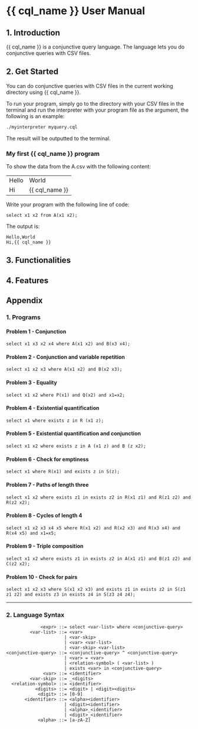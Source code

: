 # {{ cql_name }} User Manual

## 1. Introduction

{{ cql_name }} is a conjunctive query language. The language lets you do conjunctive queries with CSV files.

## 2. Get Started

You can do conjunctive queries with CSV files in the current working directory using {{ cql_name }}.

To run your program, simply go to the directory with your CSV files in the terminal and run the interpreter with your program file as the argument, the following is an example:

```bash
./myinterpreter myquery.cql
```

The result will be outputted to the terminal.

### My first {{ cql_name }} program

To show the data from the A.csv with the following content:

<table>
	<tbody>
		<tr>
			<td>Hello</td><td>World</td>
		</tr>
		<tr>
			<td>Hi</td><td>{{ cql_name }}</td>
		</tr>
	</tbody>
</table>

Write your program with the following line of code:

```cql
select x1 x2 from A(x1 x2);
```

The output is:

```
Hello,World
Hi,{{ cql_name }}
```

## 3. Functionalities

## 4. Features

## Appendix

### 1. Programs

#### Problem 1 - Conjunction
``` cql
select x1 x3 x2 x4 where A(x1 x2) and B(x3 x4);
```

#### Problem 2 - Conjunction and variable repetition
```cql
select x1 x2 x3 where A(x1 x2) and B(x2 x3);
```

#### Problem 3 - Equality
```cql
select x1 x2 where P(x1) and Q(x2) and x1=x2;
```

#### Problem 4 - Existential quantification
```cql
select x1 where exists z in R (x1 z);
```

#### Problem 5 - Existential quantification and conjunction
```cql
select x1 x2 where exists z in A (x1 z) and B (z x2);
```

#### Problem 6 - Check for emptiness
```cql
select x1 where R(x1) and exists z in S(z);
```

#### Problem 7 - Paths of length three
```cql
select x1 x2 where exists z1 in exists z2 in R(x1 z1) and R(z1 z2) and R(z2 x2);
```

#### Problem 8 - Cycles of length 4
```cql
select x1 x2 x3 x4 x5 where R(x1 x2) and R(x2 x3) and R(x3 x4) and R(x4 x5) and x1=x5;
```

#### Problem 9 - Triple composition
```cql
select x1 x2 where exists z1 in exists z2 in A(x1 z1) and B(z1 z2) and C(z2 x2);
```

#### Problem 10 - Check for pairs
```cql
select x1 x2 x3 where S(x1 x2 x3) and exists z1 in exists z2 in S(z1 z1 z2) and exists z3 in exists z4 in S(z3 z4 z4);
```

<hr>

### 2. Language Syntax

```
             <expr> ::= select <var-list> where <conjunctive-query>
         <var-list> ::= <var>
                      | <var-skip>
                      | <var> <var-list>
                      | <var-skip> <var-list>
<conjunctive-query> ::= <conjunctive-query> ^ <conjunctive-query>
                      | <var> = <var>
                      | <relation-symbol> ( <var-list> )
                      | exists <var> in <conjunctive-query>
              <var> ::= <identifier>
         <var-skip> ::= _<digits>
  <relation-symbol> ::= <identifier>
           <digits> ::= <digit> | <digit><digits>
            <digit> ::= [0-9]
       <identifier> ::= <alpha><identifier>
                      | <digit><identifier>
                      | <alpha>_<identifier>
                      | <digit>_<identifier>
            <alpha> ::= [a-zA-Z]
```